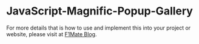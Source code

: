 # JavaScript-Magnific-Popup-Gallery

For more details that is how to use and implement this into your project or website, please visit at <a href="https://f1m.in/4qNeH1X" target="_blank">F1Mate Blog</a>.
